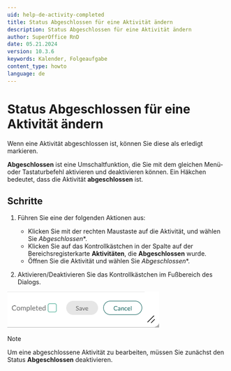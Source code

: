 ```yaml
---
uid: help-de-activity-completed
title: Status Abgeschlossen für eine Aktivität ändern
description: Status Abgeschlossen für eine Aktivität ändern
author: SuperOffice RnD
date: 05.21.2024
version: 10.3.6
keywords: Kalender, Folgeaufgabe
content_type: howto
language: de
---
```


# Status Abgeschlossen für eine Aktivität ändern

Wenn eine Aktivität abgeschlossen ist, können Sie diese als erledigt markieren.

**Abgeschlossen** ist eine Umschaltfunktion, die Sie mit dem gleichen Menü- oder Tastaturbefehl aktivieren und deaktivieren können. Ein Häkchen bedeutet, dass die Aktivität **abgeschlossen** ist.

## Schritte

1. Führen Sie eine der folgenden Aktionen aus:

    * Klicken Sie mit der rechten Maustaste auf die Aktivität, und wählen Sie *Abgeschlossen**.
    * Klicken Sie auf das Kontrollkästchen in der Spalte <i class="ph ph-check" aria-label="Checkmark"></i> auf der Bereichsregisterkarte **Aktivitäten**, die **Abgeschlossen** wurde.
    * Öffnen Sie die Aktivität und wählen Sie *Abgeschlossen**.

1. Aktivieren/Deaktivieren Sie das Kontrollkästchen im Fußbereich des Dialogs.

![Ändern Sie den abgeschlossenen Status einer Volgeaufgabe -screenshot][img4]

> [!NOTE]
> Um eine abgeschlossene Aktivität zu bearbeiten, müssen Sie zunächst den Status **Abgeschlossen** deaktivieren.

<!-- Referenced links -->

<!-- Referenced images -->
[img4]: ../../../media/loc/en/diary/completed.png
